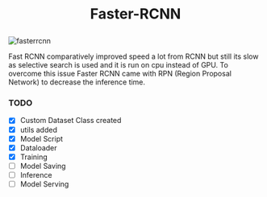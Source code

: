 # <p align="center">Faster-RCNN</p>

![fasterrcnn](https://user-images.githubusercontent.com/36896102/132040577-b9d3f295-9aed-4fb1-bb67-b20fe7966c0c.PNG)


Fast RCNN comparatively improved speed a lot from RCNN but still its slow as selective search is used and it is run on cpu instead of GPU. To overcome this issue Faster RCNN came with RPN (Region Proposal Network) 
to decrease the inference time.

### TODO
* [x] Custom Dataset Class created
* [x] utils added
* [x] Model Script 
* [x] Dataloader
* [x] Training
* [ ] Model Saving
* [ ] Inference
* [ ] Model Serving
